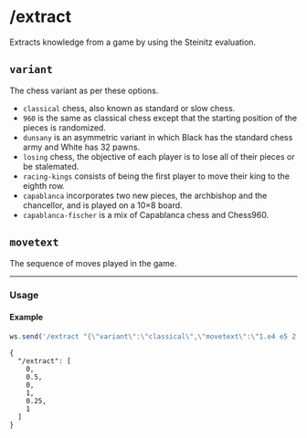 # /extract

Extracts knowledge from a game by using the Steinitz evaluation.

## `variant`

The chess variant as per these options.

- `classical` chess, also known as standard or slow chess.
- `960` is the same as classical chess except that the starting position of the pieces is randomized.
- `dunsany` is an asymmetric variant in which Black has the standard chess army and White has 32 pawns.
- `losing` chess, the objective of each player is to lose all of their pieces or be stalemated.
- `racing-kings` consists of being the first player to move their king to the eighth row.
- `capablanca` incorporates two new pieces, the archbishop and the chancellor, and is played on a 10×8 board.
- `capablanca-fischer` is a mix of Capablanca chess and Chess960.

## `movetext`

The sequence of moves played in the game.

---

### Usage

#### Example

```js
ws.send('/extract "{\"variant\":\"classical\",\"movetext\":\"1.e4 e5 2.Nf3 Nc6 3.Bc4\"}"');
```

```text
{
  "/extract": [
    0,
    0.5,
    0,
    1,
    0.25,
    1
  ]
}
```
